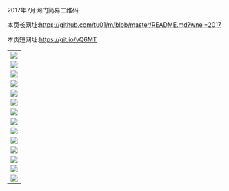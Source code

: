 2017年7月网门简易二维码

本页长网址:https://github.com/tu01/m/blob/master/README.md?wnel=2017

本页短网址:https://git.io/vQ6MT

<table>
  <tr>
    <td align=center><img src="https://raw.githubusercontent.com/tu2017/tu/master/1.jpg" /></td>
  </tr>
  <tr>
      <td align=center><img src="https://raw.githubusercontent.com/tu2017/tu/master/2.jpg"/></td>
  </tr>
  <tr>
    <td align=center><img src="https://raw.githubusercontent.com/tu2017/tu/master/3.jpg"/></td>
    </tr>
  <tr>
      <td align=center><img src="https://raw.githubusercontent.com/tu2017/tu/master/4.jpg"/></td>
  </tr>
  <tr>
      <td align=center><img src="https://raw.githubusercontent.com/tu2017/tu/master/5.jpg"/></td>
  </tr>
  <tr>
      <td align=center><img src="https://raw.githubusercontent.com/tu2017/tu/master/6.jpg"/></td>
  </tr>
  <tr>
      <td align=center><img src="https://raw.githubusercontent.com/tu2017/tu/master/7.jpg"/></td>
  </tr>
  <tr>
      <td align=center><img src="https://raw.githubusercontent.com/tu2017/tu/master/8.jpg"/></td>
  </tr>
  <tr>
      <td align=center><img src="https://raw.githubusercontent.com/tu2017/tu/master/9.jpg"/></td>
  </tr>
  <tr>
      <td align=center><img src="https://raw.githubusercontent.com/tu2017/tu/master/10.jpg"/></td>
  </tr>
  <tr>
      <td align=center><img src="https://raw.githubusercontent.com/tu2017/tu/master/11.jpg"/></td>
  </tr>
  <tr>
      <td align=center><img src="https://raw.githubusercontent.com/tu2017/tu/master/12.jpg"/></td>
  </tr>
  <tr>
      <td align=center><img src="https://raw.githubusercontent.com/tu2017/tu/master/13.jpg"/></td>
  </tr>
  <tr>
      <td align=center><img src="https://raw.githubusercontent.com/tu2017/tu/master/14.jpg"/></td>
  </tr>
  <tr>
</table> 

